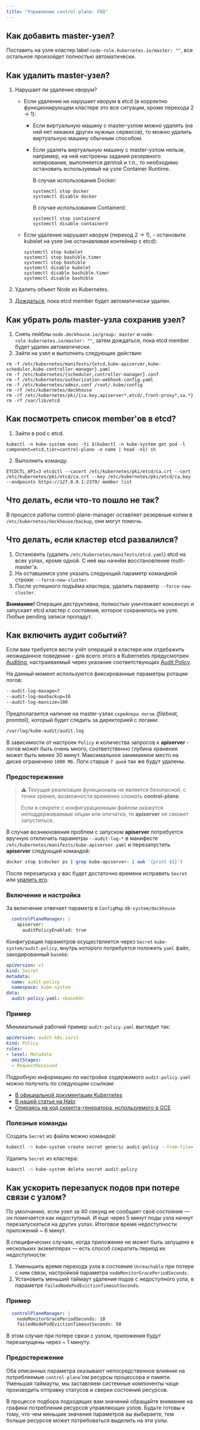 ```yaml
---
title: "Управление control plane: FAQ"
---
```


## Как добавить master-узел?

Поставить на узле кластер label `node-role.kubernetes.io/master: ""`, все остальное произойдет полностью автоматически.

## Как удалить master-узел?

1. Нарушает ли удаление кворум?

   * Если удаление не нарушает кворум в etcd (в корректно функционирующем кластере это все ситуации, кроме перехода 2 -> 1):
     * Если виртуальную машину с master-узлом можно удалять (на ней нет никаких других нужных сервисов), то можно удалить виртуальную машину обычным способом.
     * Если удалять виртуальную машину с master-узлом нельзя, например, на ней настроены задания резервного копирования, выполняется деплой и т.п., то необходимо остановить используемый на узле Container Runtime.
       
       В случае использования Docker:
       ```shell
       systemctl stop docker
       systemctl disable docker
       ```
       В случае использования Containerd:
       ```shell
       systemctl stop containerd
       systemctl disable containerd
       ```
   * Если удаление нарушает кворум (переход 2 -> 1), - остановите kubelet на узле (не останавливая контейнер с etcd):
     ```shell
     systemctl stop kubelet
     systemctl stop bashible.timer
     systemctl stop bashible
     systemctl disable kubelet
     systemctl disable bashible.timer
     systemctl disable bashible
     ```
2. Удалить объект Node из Kubernetes.
3. [Дождаться](#как-посмотреть-список-memberов-в-etcd), пока etcd member будет автоматически удален.

## Как убрать роль master-узла сохранив узел?

1. Снять лейблы `node.deckhouse.io/group: master` и `node-role.kubernetes.io/master: ""`, затем дождаться, пока etcd member будет удален автоматически.
2. Зайти на узел и выполнить следующие действия:
  ```shell
  rm -f /etc/kubernetes/manifests/{etcd,kube-apiserver,kube-scheduler,kube-controller-manager}.yaml
  rm -f /etc/kubernetes/{scheduler,controller-manager}.conf
  rm -f /etc/kubernetes/authorization-webhook-config.yaml
  rm -f /etc/kubernetes/admin.conf /root/.kube/config
  rm -rf /etc/kubernetes/deckhouse
  rm -rf /etc/kubernetes/pki/{ca.key,apiserver*,etcd/,front-proxy*,sa.*}
  rm -rf /var/lib/etcd
  ```

## Как посмотреть список member'ов в etcd?

1. Зайти в pod с etcd.
  ```shell
  kubectl -n kube-system exec -ti $(kubectl -n kube-system get pod -l component=etcd,tier=control-plane -o name | head -n1) sh
  ```
2. Выполнить команду.
  ```shell
  ETCDCTL_API=3 etcdctl --cacert /etc/kubernetes/pki/etcd/ca.crt --cert /etc/kubernetes/pki/etcd/ca.crt --key /etc/kubernetes/pki/etcd/ca.key --endpoints https://127.0.0.1:2379/ member list
  ```

## Что делать, если что-то пошло не так?

В процессе работы control-plane-manager оставляет резервные копии в `/etc/kubernetes/deckhouse/backup`, они могут помочь.

## Что делать, если кластер etcd развалился?

1. Остановить (удалить `/etc/kubernetes/manifests/etcd.yaml`) etcd на всех узлах, кроме одной. С неё мы начнём восстановление multi-master'а.
2. На оставшемся узле указать следующий параметр командной строки: `--force-new-cluster`.
3. После успешного подъёма кластера, удалить параметр `--force-new-cluster`.

**Внимание!** Операция деструктивна, полностью уничтожает консенсус и запускает etcd кластер с состояния, которое сохранилось на узле. Любые pending записи пропадут.

## Как включить аудит событий?

Если вам требуется вести учёт операций в кластере или отдебажить неожиданное поведение - для всего этого в Kubernetes предусмотрен [Auditing](https://kubernetes.io/docs/tasks/debug-application-cluster/debug-cluster/), настраиваемый через указание соответствующих [Audit Policy](https://kubernetes.io/docs/tasks/debug-application-cluster/audit/#audit-policy).

На данный момент используются фиксированные параметры ротации логов:
```bash
--audit-log-maxage=7
--audit-log-maxbackup=10
--audit-log-maxsize=100
```
Предполагается наличие на master-узлах `скрейпера логов` *(filebeat, promtail)*, который будет следить за директорией с логами:
```bash
/var/log/kube-audit/audit.log
```
В зависимости от настроек `Policy` и количества запросов к **apiserver** - логов может быть очень много, соответственно глубина хранения может быть менее 30 минут. Максимальное занимаемое место на диске ограничено `1000 Мб`. Логи старше `7 дней` так же будут удалены.

### Предостережение
> ⚠️ Текущая реализация функционала не является безопасной, с точки зрения, возможности временно сломать **control-plane**.
>
> Если в секрете с конфигурационным файлом окажутся неподдерживаемые опции или опечатка, то **apiserver** не сможет запуститься.

В случае возникновения проблем с запуском **apiserver** потребуется вручную отключить параметры `--audit-log-*` в манифесте `/etc/kubernetes/manifests/kube-apiserver.yaml` и перезапустить **apiserver** следующей командой:
```bash
docker stop $(docker ps | grep kube-apiserver- | awk '{print $1}')
```
После перезапуска у вас будет достаточно времени исправить `Secret` или [удалить его](#полезные-команды).

### Включение и настройка
За включение отвечает параметр в `ConfigMap` `d8-system/deckhouse`
```yaml
  controlPlaneManager: |
    apiserver:
      auditPolicyEnabled: true
```
Конфигурация параметров осуществляется через `Secret` `kube-system/audit-policy`, внутрь которого потребуется положить `yaml` файл, закодированный `base64`:
```yaml
apiVersion: v1
kind: Secret
metadata:
  name: audit-policy
  namespace: kube-system
data:
  audit-policy.yaml: <base64>
```
### Пример
Минимальный рабочий пример `audit-policy.yaml` выглядит так:
```yaml
apiVersion: audit.k8s.io/v1
kind: Policy
rules:
- level: Metadata
  omitStages:
  - RequestReceived
```
Подробную информацию по настройке содержимого `audit-policy.yaml` можно получить по следующим ссылкам:
- [В официальной документации Kubernetes](https://kubernetes.io/docs/tasks/debug-application-cluster/audit/#audit-policy)
- [В нашей статье на Habr](https://habr.com/ru/company/flant/blog/468679/)
- [Опираясь на код скрипта-генератора, используемого в GCE](https://github.com/kubernetes/kubernetes/blob/0ef45b4fcf7697ea94b96d1a2fe1d9bffb692f3a/cluster/gce/gci/configure-helper.sh#L722-L862)

### Полезные команды
Создать `Secret` из файла можно командой:
```bash
kubectl -n kube-system create secret generic audit-policy --from-file=./audit-policy.yaml
```
Удалить `Secret` из кластера:
```bash
kubectl -n kube-system delete secret audit-policy
```

## Как ускорить перезапуск подов при потере связи с узлом?

По умолчанию, если узел за 40 секунд не сообщает своё состояние — он помечается как недоступный. И еще через 5 минут поды узла начнут перезапускаться на других узлах. Итоговое время недоступности приложений ~ 6 минут.

В специфических случаях, когда приложение не может быть запущено в нескольких экземплярах  — есть способ сократить период их недоступности:  

1. Уменьшить время перехода узла в состояние `Unreachable` при потере с ним связи, настройкой параметра `nodeMonitorGracePeriodSeconds`.
1. Установить меньший таймаут удаления подов с недоступного узла, в параметре `failedNodePodEvictionTimeoutSeconds`.

### Пример
```yaml
  controlPlaneManager: |
    nodeMonitorGracePeriodSeconds: 10
    failedNodePodEvictionTimeoutSeconds: 50
```
В этом случае при потере связи с узлом, приложения будут перезапущены через ~ 1 минуту.

### Предостережение
Оба описанных параметра оказывают непосредственное влияние на потребляемые `control-plane`'ом  ресурсы процессора и памяти. Уменьшая таймауты, мы заставляем системные компоненты чаще производить отправку статусов и сверки состояний ресурсов. 

В процессе подбора подходящих вам значений обращайте внимание на графики потребления ресурсов управляющих узлов. Будьте готовы к тому, что чем меньшие значения параметров вы выбираете, тем больше ресурсов может потребоваться выделить на эти узлы.
